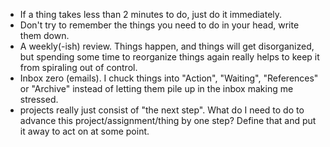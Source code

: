 - If a thing takes less than 2 minutes to do, just do it immediately.
- Don't try to remember the things you need to do in your head, write them down.
- A weekly(-ish) review. Things happen, and things will get disorganized, but spending some time to reorganize things again really helps to keep it from spiraling out of control.
- Inbox zero (emails). I chuck things into "Action", "Waiting", "References" or "Archive" instead of letting them pile up in the inbox making me stressed.
- projects really just consist of "the next step". What do I need to do to advance this project/assignment/thing by one step? Define that and put it away to act on at some point.